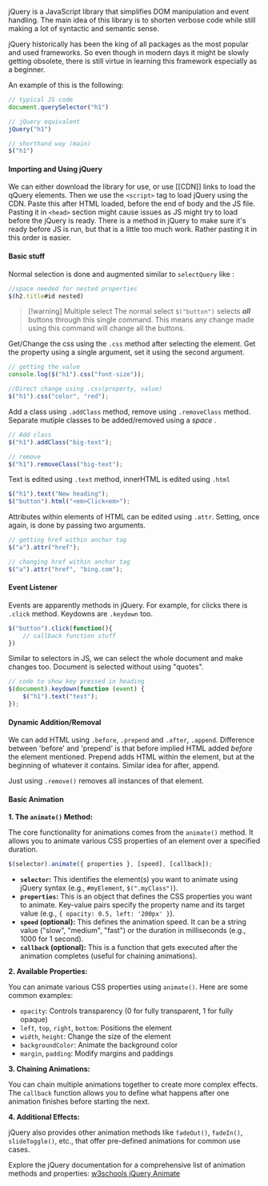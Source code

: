 
jQuery is a JavaScript library that simplifies DOM manipulation and event handling. The main idea of this library is to shorten verbose code while still making a lot of syntactic and semantic sense. 

jQuery historically has been the king of all packages as the most popular and used frameworks. So even though in modern days it might be slowly getting obsolete, there is still virtue in learning this framework especially as a beginner. 

An example of this is the following: 

```js
// typical JS code
document.querySelector("h1")

// jQuery equivalent
jQuery("h1")

// shorthand way (main)
$("h1")
```

#### Importing and Using jQuery

We can either download the library for use, or use [[CDN]] links to load the qQuery elements.
Then we use the `<script>` tag to load jQuery using the CDN. Paste this after HTML loaded, before the end of body and the JS file. Pasting it in `<head>` section might cause issues as JS might try to load before the jQuery is ready. There is a method in jQuery to make sure it's ready before JS is run, but that is a little too much work. Rather pasting it in this order is easier.

#### Basic stuff

Normal selection is done and augmented similar to `selectQuery` like :
```js
//space needed for nested properties
$(h2.title#id nested)
```


> [!warning] Multiple select
> The normal select `$("button")` selects ***all***  buttons through this single command. This means any change made using this command will change all the buttons.

Get/Change the css using the `.css` method after selecting the element. Get the property using a single argument, set it using the second argument. 
```js
// getting the value
console.log($("h1").css("font-size"));

//Direct change using .css(property, value)
$("h1").css("color", "red");
```

Add a class using `.addClass` method, remove using `.removeClass` method. Separate mutiple classes to be added/removed using a *space* . 

```js
// Add class
$("h1").addClass("big-text");

// remove 
$("h1").removeClass("big-text");
```

Text is edited using `.text` method, innerHTML is edited using `.html`

```js
$("h1").text("New heading");
$("button").html("<em>Click<em>");
```

Attributes within elements of HTML can be edited using `.attr`. Setting, once again, is done by passing two arguments.

```js
// getting href within anchor tag
$("a").attr("href");

// changing href within anchor tag
$("a").attr("href", "bing.com");
```

#### Event Listener 

Events are apparently methods in jQuery. For example, for clicks there is `.click` method. Keydowns are `.keydown` too. 

```js
$("button").click(function(){
	// callback function stuff
})
```

Similar to selectors in JS, we can select the whole document and make changes too. Document is selected without using "quotes".
```js
// code to show key pressed in heading
$(document).keydown(function (event) {
	$("h1").text("test");
});
```

#### Dynamic Addition/Removal

We can add HTML using `.before`, `.prepend` and `.after`, `.append`. Difference between 'before' and 'prepend' is that before implied HTML added *before* the element mentioned. Prepend adds HTML within the element, but at the beginning of whatever it contains. Similar idea for after, append.

Just using `.remove()` removes all instances of that element.

#### Basic Animation

**1. The `animate()` Method:**

The core functionality for animations comes from the `animate()` method. It allows you to animate various CSS properties of an element over a specified duration.
```js
$(selector).animate({ properties }, [speed], [callback]);
```
- **`selector`:** This identifies the element(s) you want to animate using jQuery syntax (e.g., `#myElement`, `$(".myClass")`).
- **`properties`:** This is an object that defines the CSS properties you want to animate. Key-value pairs specify the property name and its target value (e.g., `{ opacity: 0.5, left: '200px' }`).
- **`speed` (optional):** This defines the animation speed. It can be a string value ("slow", "medium", "fast") or the duration in milliseconds (e.g., 1000 for 1 second).
- **`callback` (optional):** This is a function that gets executed after the animation completes (useful for chaining animations).

**2. Available Properties:**

You can animate various CSS properties using `animate()`. Here are some common examples:

- `opacity`: Controls transparency (0 for fully transparent, 1 for fully opaque)
- `left`, `top`, `right`, `bottom`: Positions the element
- `width`, `height`: Change the size of the element
- `backgroundColor`: Animate the background color
- `margin`, `padding`: Modify margins and paddings

**3. Chaining Animations:**

You can chain multiple animations together to create more complex effects. The `callback` function allows you to define what happens after one animation finishes before starting the next.

**4. Additional Effects:**

jQuery also provides other animation methods like `fadeOut()`, `fadeIn()`, `slideToggle()`, etc., that offer pre-defined animations for common use cases.

Explore the jQuery documentation for a comprehensive list of animation methods and properties: [w3schools jQuery Animate](https://www.w3schools.com/jquery/jquery_animate.asp)
